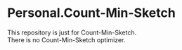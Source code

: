# Personal.Count-Min-Sketch
This repository is just for Count-Min-Sketch.   
There is no Count-Min-Sketch optimizer.
